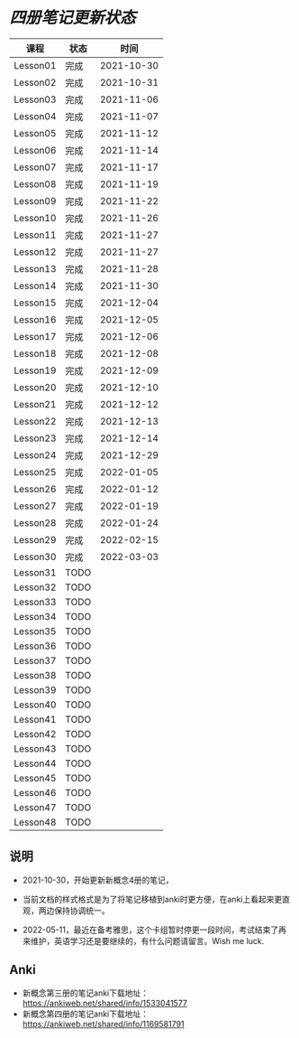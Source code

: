 # *四册笔记更新状态*

| 课程     | 状态 | 时间       |
| -------- | ---- | ---------- |
| Lesson01 | 完成 | 2021-10-30 |
| Lesson02 | 完成 | 2021-10-31 |
| Lesson03 | 完成 | 2021-11-06 |
| Lesson04 | 完成 | 2021-11-07 |
| Lesson05 | 完成 | 2021-11-12 |
| Lesson06 | 完成 | 2021-11-14 |
| Lesson07 | 完成 | 2021-11-17 |
| Lesson08 | 完成 | 2021-11-19 |
| Lesson09 | 完成 | 2021-11-22 |
| Lesson10 | 完成 | 2021-11-26 |
| Lesson11 | 完成 | 2021-11-27 |
| Lesson12 | 完成 | 2021-11-27 |
| Lesson13 | 完成 | 2021-11-28 |
| Lesson14 | 完成 | 2021-11-30 |
| Lesson15 | 完成 | 2021-12-04 |
| Lesson16 | 完成 | 2021-12-05 |
| Lesson17 | 完成 | 2021-12-06 |
| Lesson18 | 完成 | 2021-12-08 |
| Lesson19 | 完成 | 2021-12-09 |
| Lesson20 | 完成 | 2021-12-10 |
| Lesson21 | 完成 | 2021-12-12 |
| Lesson22 | 完成 | 2021-12-13 |
| Lesson23 | 完成 | 2021-12-14 |
| Lesson24 | 完成 | 2021-12-29 |
| Lesson25 | 完成 | 2022-01-05 |
| Lesson26 | 完成 | 2022-01-12 |
| Lesson27 | 完成 | 2022-01-19 |
| Lesson28 | 完成 | 2022-01-24 |
| Lesson29 | 完成 | 2022-02-15 |
| Lesson30 | 完成 | 2022-03-03 |
| Lesson31 | TODO |            |
| Lesson32 | TODO |            |
| Lesson33 | TODO |            |
| Lesson34 | TODO |            |
| Lesson35 | TODO |            |
| Lesson36 | TODO |            |
| Lesson37 | TODO |            |
| Lesson38 | TODO |            |
| Lesson39 | TODO |            |
| Lesson40 | TODO |            |
| Lesson41 | TODO |            |
| Lesson42 | TODO |            |
| Lesson43 | TODO |            |
| Lesson44 | TODO |            |
| Lesson45 | TODO |            |
| Lesson46 | TODO |            |
| Lesson47 | TODO |            |
| Lesson48 | TODO |            |

## 说明

* 2021-10-30，开始更新新概念4册的笔记，
* 当前文档的样式格式是为了将笔记移植到anki时更方便，在anki上看起来更直观，两边保持协调统一。

* 2022-05-11，最近在备考雅思，这个卡组暂时停更一段时间，考试结束了再来维护，英语学习还是要继续的，有什么问题请留言。Wish me luck.

## Anki

* 新概念第三册的笔记anki下载地址：https://ankiweb.net/shared/info/1533041577
* 新概念第四册的笔记anki下载地址：https://ankiweb.net/shared/info/1169581791
